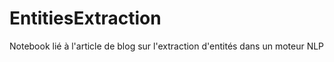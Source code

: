 # EntitiesExtraction
Notebook lié à l'article de blog sur l'extraction d'entités dans un moteur NLP
